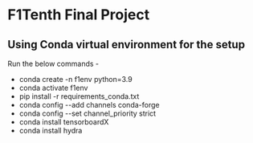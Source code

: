 # F1Tenth Final Project

## Using Conda virtual environment for the setup
Run the below commands -
- conda create -n f1env python=3.9
- conda activate f1env
- pip install -r requirements_conda.txt
- conda config --add channels conda-forge
- conda config --set channel_priority strict
- conda install tensorboardX
- conda install hydra
